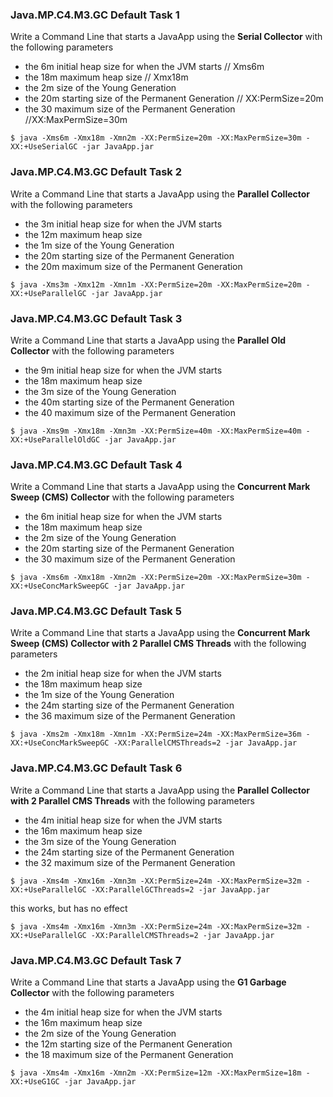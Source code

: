 ###   Java.MP.C4.M3.GC Default Task 1
Write a Command Line that starts a JavaApp using the __Serial Collector__ with the following parameters

* the 6m initial heap size for when the JVM starts // Xms6m
* the 18m maximum heap size // Xmx18m
* the 2m size of the Young Generation
* the 20m starting size of the Permanent Generation // XX:PermSize=20m
* the 30 maximum size of the Permanent Generation //XX:MaxPermSize=30m

`$ java -Xms6m -Xmx18m -Xmn2m -XX:PermSize=20m -XX:MaxPermSize=30m -XX:+UseSerialGC -jar JavaApp.jar`

###   Java.MP.C4.M3.GC Default Task 2
Write a Command Line that starts a JavaApp using the __Parallel Collector__ with the following parameters

* the 3m initial heap size for when the JVM starts
* the 12m maximum heap size
* the 1m size of the Young Generation
* the 20m starting size of the Permanent Generation
* the 20m maximum size of the Permanent Generation

`$ java -Xms3m -Xmx12m -Xmn1m -XX:PermSize=20m -XX:MaxPermSize=20m -XX:+UseParallelGC -jar JavaApp.jar`

###   Java.MP.C4.M3.GC Default Task 3
Write a Command Line that starts a JavaApp using the __Parallel Old Collector__ with the following parameters

* the 9m initial heap size for when the JVM starts
* the 18m maximum heap size
* the 3m size of the Young Generation
* the 40m starting size of the Permanent Generation
* the 40 maximum size of the Permanent Generation

`$ java -Xms9m -Xmx18m -Xmn3m -XX:PermSize=40m -XX:MaxPermSize=40m -XX:+UseParallelOldGC -jar JavaApp.jar`


###   Java.MP.C4.M3.GC Default Task 4
Write a Command Line that starts a JavaApp using the __Concurrent Mark Sweep (CMS) Collector__ with the following parameters

* the 6m initial heap size for when the JVM starts
* the 18m maximum heap size
* the 2m size of the Young Generation
* the 20m starting size of the Permanent Generation
* the 30 maximum size of the Permanent Generation

`$ java -Xms6m -Xmx18m -Xmn2m -XX:PermSize=20m -XX:MaxPermSize=30m -XX:+UseConcMarkSweepGC -jar JavaApp.jar`

###   Java.MP.C4.M3.GC Default Task 5 
Write a Command Line that starts a JavaApp using the __Concurrent Mark Sweep (CMS) Collector with 2 Parallel CMS Threads__ with the following parameters

* the 2m initial heap size for when the JVM starts
* the 18m maximum heap size
* the 1m size of the Young Generation
* the 24m starting size of the Permanent Generation
* the 36 maximum size of the Permanent Generation

`$ java -Xms2m -Xmx18m -Xmn1m -XX:PermSize=24m -XX:MaxPermSize=36m -XX:+UseConcMarkSweepGC -XX:ParallelCMSThreads=2 -jar JavaApp.jar`

###   Java.MP.C4.M3.GC Default Task 6
Write a Command Line that starts a JavaApp using the __Parallel Collector with 2 Parallel CMS Threads__ with the following parameters

* the 4m initial heap size for when the JVM starts
* the 16m maximum heap size
* the 3m size of the Young Generation
* the 24m starting size of the Permanent Generation
* the 32 maximum size of the Permanent Generation

`$ java -Xms4m -Xmx16m -Xmn3m -XX:PermSize=24m -XX:MaxPermSize=32m -XX:+UseParallelGC -XX:ParallelGCThreads=2 -jar JavaApp.jar`

this works, but has no effect

`$ java -Xms4m -Xmx16m -Xmn3m -XX:PermSize=24m -XX:MaxPermSize=32m -XX:+UseParallelGC -XX:ParallelCMSThreads=2 -jar JavaApp.jar`

###   Java.MP.C4.M3.GC Default Task 7
Write a Command Line that starts a JavaApp using the __G1 Garbage Collector__ with the following parameters

* the 4m initial heap size for when the JVM starts
* the 16m maximum heap size
* the 2m size of the Young Generation
* the 12m starting size of the Permanent Generation
* the 18 maximum size of the Permanent Generation

`$ java -Xms4m -Xmx16m -Xmn2m -XX:PermSize=12m -XX:MaxPermSize=18m -XX:+UseG1GC -jar JavaApp.jar`